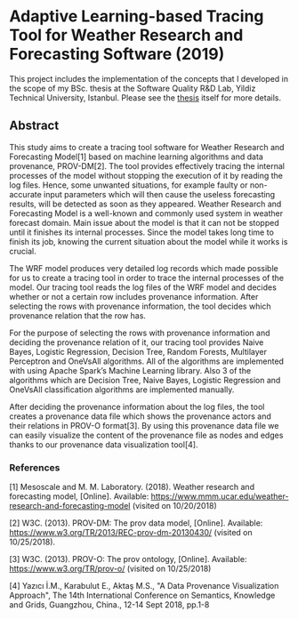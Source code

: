 # Adaptive Learning-based Tracing Tool for Weather Research and Forecasting Software (2019)

This project includes the implementation of the concepts that I developed in the scope of my BSc. 
thesis at the Software Quality R&D Lab, Yildiz Technical University, Istanbul. Please see the
[thesis]() itself for more details.

## Abstract 

This study aims to create a tracing tool software for Weather Research and Forecasting
Model[1] based on machine learning algorithms and data provenance, PROV-DM[2]. The
tool provides effectively tracing the internal processes of the model without stopping
the execution of it by reading the log files. Hence, some unwanted situations, for
example faulty or non-accurate input parameters which will then cause the useless
forecasting results, will be detected as soon as they appeared.
Weather Research and Forecasting Model is a well-known and commonly used system in 
weather forecast domain. Main issue about the model is that it can not
be stopped until it finishes its internal processes. Since the model takes long time
to finish its job, knowing the current situation about the model while it works is
crucial.

The WRF model produces very detailed log records which made possible
for us to create a tracing tool in order to trace the internal processes of the model.
Our tracing tool reads the log files of the WRF model and decides whether or
not a certain row includes provenance information. After selecting the rows with
provenance information, the tool decides which provenance relation that the row
has.

For the purpose of selecting the rows with provenance information and deciding the
provenance relation of it, our tracing tool provides Naive Bayes, Logistic Regression,
Decision Tree, Random Forests, Multilayer Perceptron and OneVsAll algorithms.
All of the algorithms are implemented with using Apache Spark’s Machine Learning
library. Also 3 of the algorithms which are Decision Tree, Naive Bayes, Logistic
Regression and OneVsAll classification algorithms are implemented manually.

After deciding the provenance information about the log files, the tool creates a
provenance data file which shows the provenance actors and their relations in PROV-O format[3]. By
using this provenance data file we can easily visualize the content of the provenance
file as nodes and edges thanks to our provenance data visualization tool[4].

### References
[1] Mesoscale and M. M. Laboratory. (2018). Weather research and forecasting model, [Online]. Available: https://www.mmm.ucar.edu/weather-research-and-forecasting-model (visited on 10/20/2018)

[2] W3C. (2013). PROV-DM: The prov data model, [Online]. Available: https://www.w3.org/TR/2013/REC-prov-dm-20130430/ (visited on 10/25/2018).

[3] W3C. (2013). PROV-O: The prov ontology, [Online]. Available: https://www.w3.org/TR/prov-o/ (visited on 10/25/2018)

[4] Yazıcı İ.M., Karabulut E., Aktaş M.S., "A Data Provenance Visualization Approach", The 14th International Conference on Semantics, Knowledge and Grids, Guangzhou, China., 12-14 Sept 2018, pp.1-8